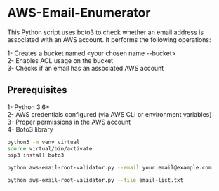 # AWS-Email-Enumerator

This Python script uses boto3 to check whether an email address is associated with an AWS account. It performs the following operations:

1- Creates a bucket named <your chosen name --bucket>  
2- Enables ACL usage on the bucket  
3- Checks if an email has an associated AWS account  

## Prerequisites
1- Python 3.6+  
2- AWS credentials configured (via AWS CLI or environment variables)  
3- Proper permissions in the AWS account  
4- Boto3 library  

```sh
python3 -m venv virtual
source virtual/bin/activate
pip3 install boto3
```

```sh
python aws-email-root-validator.py --email your.email@example.com

python aws-email-root-validator.py --file email-list.txt
```
